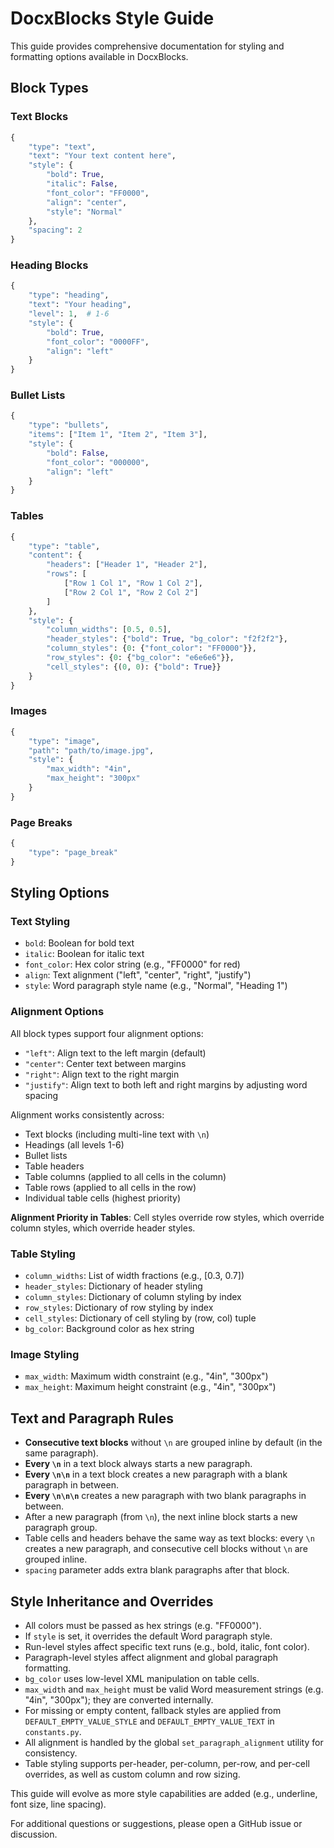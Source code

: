# DocxBlocks Style Guide

This guide provides comprehensive documentation for styling and formatting options available in DocxBlocks.

## Block Types

### Text Blocks
```python
{
    "type": "text",
    "text": "Your text content here",
    "style": {
        "bold": True,
        "italic": False,
        "font_color": "FF0000",
        "align": "center",
        "style": "Normal"
    },
    "spacing": 2
}
```

### Heading Blocks
```python
{
    "type": "heading",
    "text": "Your heading",
    "level": 1,  # 1-6
    "style": {
        "bold": True,
        "font_color": "0000FF",
        "align": "left"
    }
}
```

### Bullet Lists
```python
{
    "type": "bullets",
    "items": ["Item 1", "Item 2", "Item 3"],
    "style": {
        "bold": False,
        "font_color": "000000",
        "align": "left"
    }
}
```

### Tables
```python
{
    "type": "table",
    "content": {
        "headers": ["Header 1", "Header 2"],
        "rows": [
            ["Row 1 Col 1", "Row 1 Col 2"],
            ["Row 2 Col 1", "Row 2 Col 2"]
        ]
    },
    "style": {
        "column_widths": [0.5, 0.5],
        "header_styles": {"bold": True, "bg_color": "f2f2f2"},
        "column_styles": {0: {"font_color": "FF0000"}},
        "row_styles": {0: {"bg_color": "e6e6e6"}},
        "cell_styles": {(0, 0): {"bold": True}}
    }
}
```

### Images
```python
{
    "type": "image",
    "path": "path/to/image.jpg",
    "style": {
        "max_width": "4in",
        "max_height": "300px"
    }
}
```

### Page Breaks
```python
{
    "type": "page_break"
}
```

## Styling Options

### Text Styling
- `bold`: Boolean for bold text
- `italic`: Boolean for italic text
- `font_color`: Hex color string (e.g., "FF0000" for red)
- `align`: Text alignment ("left", "center", "right", "justify")
- `style`: Word paragraph style name (e.g., "Normal", "Heading 1")

### Alignment Options
All block types support four alignment options:
- `"left"`: Align text to the left margin (default)
- `"center"`: Center text between margins
- `"right"`: Align text to the right margin  
- `"justify"`: Align text to both left and right margins by adjusting word spacing

Alignment works consistently across:
- Text blocks (including multi-line text with `\n`)
- Headings (all levels 1-6)
- Bullet lists
- Table headers
- Table columns (applied to all cells in the column)
- Table rows (applied to all cells in the row)
- Individual table cells (highest priority)

**Alignment Priority in Tables**: Cell styles override row styles, which override column styles, which override header styles.

### Table Styling
- `column_widths`: List of width fractions (e.g., [0.3, 0.7])
- `header_styles`: Dictionary of header styling
- `column_styles`: Dictionary of column styling by index
- `row_styles`: Dictionary of row styling by index
- `cell_styles`: Dictionary of cell styling by (row, col) tuple
- `bg_color`: Background color as hex string

### Image Styling
- `max_width`: Maximum width constraint (e.g., "4in", "300px")
- `max_height`: Maximum height constraint (e.g., "4in", "300px")

## Text and Paragraph Rules

- **Consecutive text blocks** without `\n` are grouped inline by default (in the same paragraph).
- **Every `\n`** in a text block always starts a new paragraph.
- **Every `\n\n`** in a text block creates a new paragraph with a blank paragraph in between.
- **Every `\n\n\n`** creates a new paragraph with two blank paragraphs in between.
- After a new paragraph (from `\n`), the next inline block starts a new paragraph group.
- Table cells and headers behave the same way as text blocks: every `\n` creates a new paragraph, and consecutive cell blocks without `\n` are grouped inline.
- `spacing` parameter adds extra blank paragraphs after that block.

## Style Inheritance and Overrides

- All colors must be passed as hex strings (e.g. "FF0000").
- If `style` is set, it overrides the default Word paragraph style.
- Run-level styles affect specific text runs (e.g., bold, italic, font color).
- Paragraph-level styles affect alignment and global paragraph formatting.
- `bg_color` uses low-level XML manipulation on table cells.
- `max_width` and `max_height` must be valid Word measurement strings (e.g. "4in", "300px"); they are converted internally.
- For missing or empty content, fallback styles are applied from `DEFAULT_EMPTY_VALUE_STYLE` and `DEFAULT_EMPTY_VALUE_TEXT` in `constants.py`.
- All alignment is handled by the global `set_paragraph_alignment` utility for consistency.
- Table styling supports per-header, per-column, per-row, and per-cell overrides, as well as custom column and row sizing.

This guide will evolve as more style capabilities are added (e.g., underline, font size, line spacing).

For additional questions or suggestions, please open a GitHub issue or discussion.